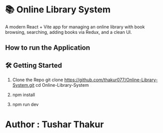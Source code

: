 # 📚 Online Library System

A modern React + Vite app for managing an online library with book browsing, searching, adding books via Redux, and a clean UI.

## How to run the Application

## 🛠️ Getting Started
1. Clone the Repo git clone https://github.com/thakur077/Online-Library-System.git
   cd Online-Library-System

2. npm install

3. npm run dev 

# Author : Tushar Thakur